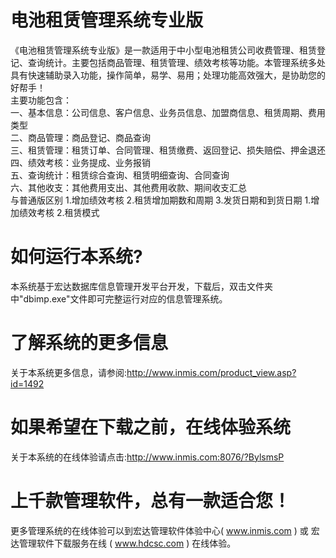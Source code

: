 # 电池租赁管理系统专业版

《电池租赁管理系统专业版》是一款适用于中小型电池租赁公司收费管理、租赁登记、查询统计。主要包括商品管理、租赁管理、绩效考核等功能。本管理系统多处具有快速辅助录入功能，操作简单，易学、易用；处理功能高效强大，是协助您的好帮手！  
主要功能包含：  
一、基本信息：公司信息、客户信息、业务员信息、加盟商信息、租赁周期、费用类型  
二、商品管理：商品登记、商品查询  
三、租赁管理：租赁订单、合同管理、租赁缴费、返回登记、损失赔偿、押金退还  
四、绩效考核：业务提成、业务报销  
五、查询统计：租赁综合查询、租赁明细查询、合同查询  
六、其他收支：其他费用支出、其他费用收款、期间收支汇总  
与普通版区别 1.增加绩效考核 2.租赁增加期数和周期 3.发货日期和到货日期 1.增加绩效考核 2.租赁模式  

# 如何运行本系统?

本系统基于宏达数据库信息管理开发平台开发，下载后，双击文件夹中"dbimp.exe"文件即可完整运行对应的信息管理系统。

# 了解系统的更多信息

关于本系统更多信息，请参阅:http://www.inmis.com/product_view.asp?id=1492

# 如果希望在下载之前，在线体验系统

关于本系统的在线体验请点击:http://www.inmis.com:8076/?BylsmsP

# 上千款管理软件，总有一款适合您！

更多管理系统的在线体验可以到宏达管理软件体验中心( www.inmis.com ) 或 宏达管理软件下载服务在线 ( www.hdcsc.com ) 在线体验。

